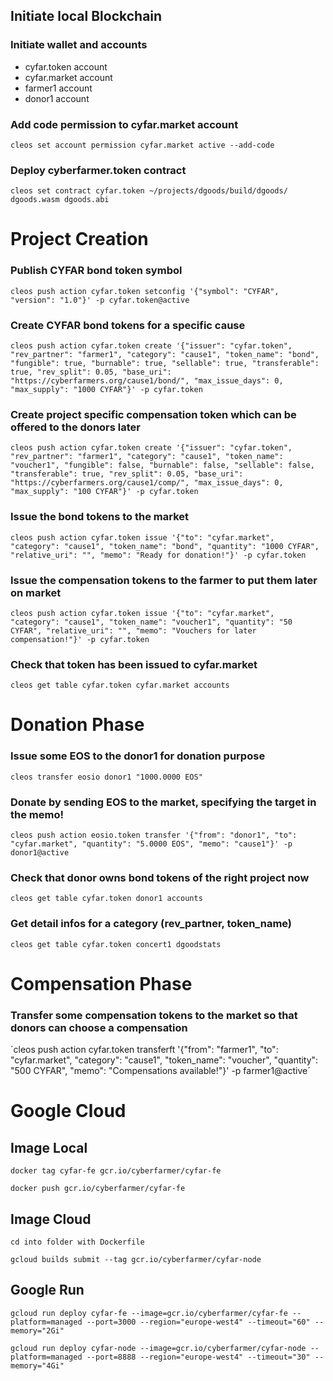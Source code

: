 ## Initiate local Blockchain

### Initiate wallet and accounts
* cyfar.token account
* cyfar.market account
* farmer1 account
* donor1 account

### Add code permission to cyfar.market account
`cleos set account permission cyfar.market active --add-code`

### Deploy cyberfarmer.token contract

`cleos set contract cyfar.token ~/projects/dgoods/build/dgoods/ dgoods.wasm dgoods.abi`

# Project Creation
### Publish CYFAR bond token symbol

`cleos push action cyfar.token setconfig '{"symbol": "CYFAR", "version": "1.0"}' -p cyfar.token@active`

### Create CYFAR bond tokens for a specific cause
`cleos push action cyfar.token create '{"issuer": "cyfar.token", 
                                       "rev_partner": "farmer1",
                                       "category": "cause1",
                                       "token_name": "bond",
                                       "fungible": true,
                                       "burnable": true,
                                       "sellable": true,
                                       "transferable": true,
                                       "rev_split": 0.05,
                                       "base_uri": "https://cyberfarmers.org/cause1/bond/",
                                       "max_issue_days": 0,
                                       "max_supply": "1000 CYFAR"}' -p cyfar.token`

### Create project specific compensation token which can be offered to the donors later
`cleos push action cyfar.token create '{"issuer": "cyfar.token", 
                                       "rev_partner": "farmer1",
                                       "category": "cause1",
                                       "token_name": "voucher1",
                                       "fungible": false,
                                       "burnable": false,
                                       "sellable": false,
                                       "transferable": true,
                                       "rev_split": 0.05,
                                       "base_uri": "https://cyberfarmers.org/cause1/comp/",
                                       "max_issue_days": 0,
                                       "max_supply": "100 CYFAR"}' -p cyfar.token`
                    
### Issue the bond tokens to the market
`cleos push action cyfar.token issue '{"to": "cyfar.market",
                                      "category": "cause1",
                                      "token_name": "bond",
                                      "quantity": "1000 CYFAR",
                                      "relative_uri": "",
                                      "memo": "Ready for donation!"}' -p cyfar.token`

### Issue the compensation tokens to the farmer to put them later on market
`cleos push action cyfar.token issue '{"to": "cyfar.market",
                                      "category": "cause1",
                                      "token_name": "voucher1",
                                      "quantity": "50 CYFAR",
                                      "relative_uri": "",
                                      "memo": "Vouchers for later compensation!"}' -p cyfar.token`

### Check that token has been issued to cyfar.market
`cleos get table cyfar.token cyfar.market accounts`

# Donation Phase                                            

### Issue some EOS to the donor1 for donation purpose
`cleos transfer eosio donor1 "1000.0000 EOS"`

### Donate by sending EOS to the market, specifying the target in the memo!
`cleos push action eosio.token transfer '{"from": "donor1",
                                            "to": "cyfar.market",
                                            "quantity": "5.0000 EOS",
                                            "memo": "cause1"}' -p donor1@active`


### Check that donor owns bond tokens of the right project now
`cleos get table cyfar.token donor1 accounts`

### Get detail infos for a category (rev_partner, token_name)
`cleos get table cyfar.token concert1 dgoodstats`

# Compensation Phase

### Transfer some compensation tokens to the market so that donors can choose a compensation
´cleos push action cyfar.token transferft '{"from": "farmer1",
                                            "to": "cyfar.market",
                                            "category": "cause1",
                                            "token_name": "voucher",
                                            "quantity": "500 CYFAR",
                                            "memo": "Compensations available!"}' -p farmer1@active´


# Google Cloud

## Image Local

`docker tag cyfar-fe gcr.io/cyberfarmer/cyfar-fe`

`docker push gcr.io/cyberfarmer/cyfar-fe`

## Image Cloud
`cd into folder with Dockerfile`

`gcloud builds submit --tag gcr.io/cyberfarmer/cyfar-node`

## Google Run


`gcloud run deploy cyfar-fe --image=gcr.io/cyberfarmer/cyfar-fe --platform=managed --port=3000 --region="europe-west4" --timeout="60" --memory="2Gi"`

`gcloud run deploy cyfar-node --image=gcr.io/cyberfarmer/cyfar-node --platform=managed --port=8888 --region="europe-west4" --timeout="30" --memory="4Gi"`
